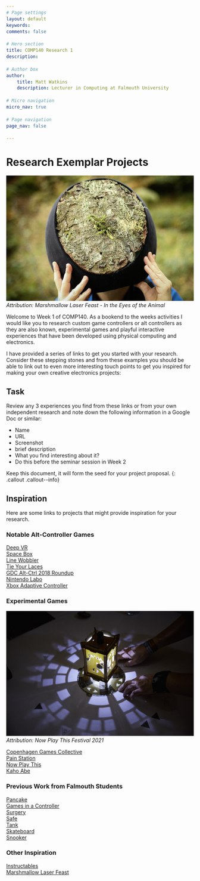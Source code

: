 ```yaml
---
# Page settings
layout: default
keywords:
comments: false

# Hero section
title: COMP140 Research 1
description: 

# Author box
author:
    title: Matt Watkins
    description: Lecturer in Computing at Falmouth University

# Micro navigation
micro_nav: true

# Page navigation
page_nav: false
    
---
```


# Research Exemplar Projects

![Marshmallow Laser Feast](images/marshmallow.png)
*Attribution: Marshmallow Laser Feast  - In the Eyes of the Animal*

Welcome to Week 1 of COMP140. As a bookend to the weeks activities I would like you to research custom game controllers or alt controllers as they are also known, experimental games and playful interactive experiences that have been developed using physical computing and electronics. 

I have provided a series of links to get you started with your research. Consider these stepping stones and from these examples you should be able to link out to even more interesting touch points to get you inspired for making your own creative electronics projects:

## Task

Review any 3 experiences you find from these links or from your own independent research and note down the following information in a Google Doc or similar: 

- Name
- URL
- Screenshot
- brief description
- What you find interesting about it?
- Do this before the seminar session in Week 2

Keep this document, it will form the seed for your project proposal.
{: .callout .callout--info}  

## Inspiration

Here are some links to projects that might provide inspiration for your research. 

### Notable Alt-Controller Games 

[Deep VR](https://www.polygon.com/2015/3/2/8133675/deep-vr-meditation)  
[Space Box](https://www.gamasutra.com/view/news/290700/ALTCTRLGDC_Showcase_Spacebox.php)  
[Line Wobbler](http://wobblylabs.com/projects/wobble)  
[Tie Your Laces](https://twitter.com/wethrowswitches/status/1181557419199094784)  
[GDC Alt-Ctrl 2018 Roundup](https://www.gamasutra.com/altctrlgdc2018)  
[Nintendo Labo](https://www.nintendo.co.uk/Nintendo-Labo/NintendoLabo-1328637.html)   
[Xbox Adaptive Controller](https://www.microsoft.com/en-gb/p/xbox-adaptive-controller/8nsdbhz1n3d8)  

### Experimental Games

![Now Play This](images/nowplaythis2.jpg)
*Attribution: Now Play This Festival 2021*

[Copenhagen Games Collective](http://www.copenhagengamecollective.org/)  
[Pain Station](https://www.fursr.com/projects/painstation-2-5)  
[Now Play This](https://nowplaythis.net/history/)  
[Kaho Abe](https://kahoabe.net/portfolio/)  

### Previous Work from Falmouth Students

[Pancake](https://youtu.be/36qeLNNPf7M)  
[Games in a Controller](https://youtu.be/Oqrn3l64mBM)  
[Surgery](https://youtu.be/LiTpkKHJizA)  
[Safe](https://youtu.be/X4wB3AakSvA)  
[Tank](https://youtu.be/AL3LrcRskig)  
[Skateboard](https://youtu.be/Wj4EbOyUejE)  
[Snooker](https://youtu.be/4XFZ4PMoPTE)   

### Other Inspiration

[Instructables](https://www.instructables.com/howto/games/)  
[Marshmallow Laser Feast](https://www.marshmallowlaserfeast.com/)  

